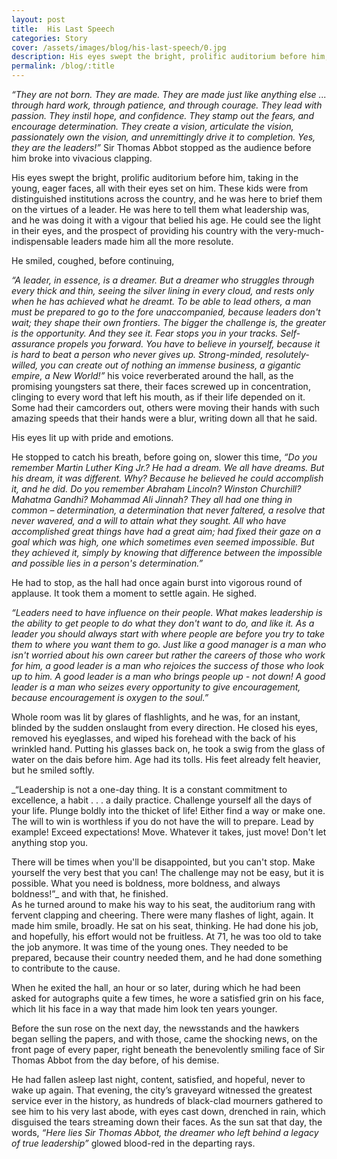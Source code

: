 ```yaml
---
layout: post
title:  His Last Speech
categories: Story
cover: /assets/images/blog/his-last-speech/0.jpg
description: His eyes swept the bright, prolific auditorium before him, taking in the young, eager faces, all with their eyes set on him.
permalink: /blog/:title
---
```


_“They are not born. They are made. They are made just like anything else ... through hard work, through patience, and through courage. They lead with passion. They instil hope, and confidence. They stamp out the fears, and encourage determination. They create a vision, articulate the vision, passionately own the vision, and unremittingly drive it to completion. Yes, they are the leaders!”_ Sir Thomas Abbot stopped as the audience before him broke into vivacious clapping.


His eyes swept the bright, prolific auditorium before him, taking in the young, eager faces, all with their eyes set on him. These kids were from distinguished institutions across the country, and he was here to brief them on the virtues of a leader. He was here to tell them what leadership was, and he was doing it with a vigour that belied his age. He could see the light in their eyes, and the prospect of providing his country with the very-much-indispensable leaders made him all the more resolute.


He smiled, coughed, before continuing,


_“A leader, in essence, is a dreamer. But a dreamer who struggles through every thick and thin, seeing the silver lining in every cloud, and rests only when he has achieved what he dreamt. To be able to lead others, a man must be prepared to go to the fore unaccompanied, because leaders don't wait; they shape their own frontiers. The bigger the challenge is, the greater is the opportunity. And they see it. Fear stops you in your tracks. Self-assurance propels you forward. You have to believe in yourself, because it is hard to beat a person who never gives up. Strong-minded, resolutely-willed, you can create out of nothing an immense business, a gigantic empire, a New World!”_ his voice reverberated around the hall, as the promising youngsters sat there, their faces screwed up in concentration, clinging to every word that left his mouth, as if their life depended on it. Some had their camcorders out, others were moving their hands with such amazing speeds that their hands were a blur, writing down all that he said.


His eyes lit up with pride and emotions.


He stopped to catch his breath, before going on, slower this time, _“Do you remember Martin Luther King Jr.? He had a dream. We all have dreams. But his dream, it was different. Why? Because he believed he could accomplish it, and he did. Do you remember Abraham Lincoln? Winston Churchill? Mahatma Gandhi? Mohammad Ali Jinnah? They all had one thing in common – determination, a determination that never faltered, a resolve that never wavered, and a will to attain what they sought. All who have accomplished great things have had a great aim; had fixed their gaze on a goal which was high, one which sometimes even seemed impossible. But they achieved it, simply by knowing that difference between the impossible and possible lies in a person's determination.”_


He had to stop, as the hall had once again burst into vigorous round of applause. It took them a moment to settle again. He sighed.


_“Leaders need to have influence on their people. What makes leadership is the ability to get people to do what they don't want to do, and like it. As a leader you should always start with where people are before you try to take them to where you want them to go. Just like a good manager is a man who isn't worried about his own career but rather the careers of those who work for him, a good leader is a man who rejoices the success of those who look up to him. A good leader is a man who brings people up - not down! A good leader is a man who seizes every opportunity to give encouragement, because encouragement is oxygen to the soul.”_


Whole room was lit by glares of flashlights, and he was, for an instant, blinded by the sudden onslaught from every direction. He closed his eyes, removed his eyeglasses, and wiped his forehead with the back of his wrinkled hand. Putting his glasses back on, he took a swig from the glass of water on the dais before him. Age had its tolls. His feet already felt heavier, but he smiled softly.


_“Leadership is not a one-day thing. It is a constant commitment to excellence, a habit . . . a daily practice. Challenge yourself all the days of your life. Plunge boldly into the thicket of life! Either find a way or make one. The will to win is worthless if you do not have the will to prepare. Lead by example! Exceed expectations! Move. Whatever it takes, just move! Don't let anything stop you.


There will be times when you'll be disappointed, but you can't stop. Make yourself the very best that you can! The challenge may not be easy, but it is possible. What you need is boldness, more boldness, and always boldness!”_ and with that, he finished.<br>
As he turned around to make his way to his seat, the auditorium rang with fervent clapping and cheering. There were many flashes of light, again. It made him smile, broadly. He sat on his seat, thinking. He had done his job, and hopefully, his effort would not be fruitless. At 71, he was too old to take the job anymore. It was time of the young ones. They needed to be prepared, because their country needed them, and he had done something to contribute to the cause.


When he exited the hall, an hour or so later, during which he had been asked for autographs quite a few times, he wore a satisfied grin on his face, which lit his face in a way that made him look ten years younger.


Before the sun rose on the next day, the newsstands and the hawkers began selling the papers, and with those, came the shocking news, on the front page of every paper, right beneath the benevolently smiling face of Sir Thomas Abbot from the day before, of his demise.


He had fallen asleep last night, content, satisfied, and hopeful, never to wake up again. That evening, the city’s graveyard witnessed the greatest service ever in the history, as hundreds of black-clad mourners gathered to see him to his very last abode, with eyes cast down, drenched in rain, which disguised the tears streaming down their faces. As the sun sat that day, the words, _“Here lies Sir Thomas Abbot, the dreamer who left behind a legacy of true leadership”_ glowed blood-red in the departing rays.
